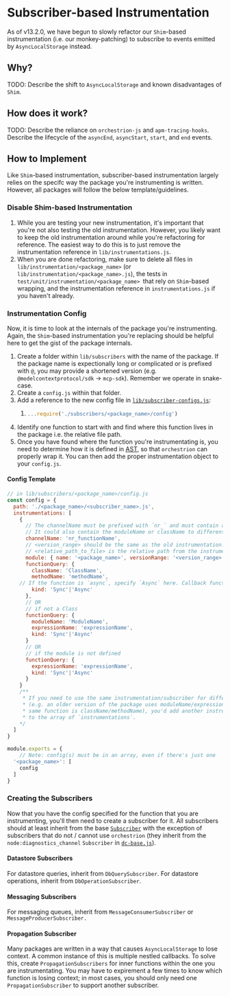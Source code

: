 # Subscriber-based Instrumentation

As of v13.2.0, we have begun to slowly refactor our `Shim`-based instrumentation (i.e. our monkey-patching) to subscribe to events emitted by `AsyncLocalStorage` instead.

## Why?

TODO: Describe the shift to `AsyncLocalStorage` and known disadvantages of `Shim`.

## How does it work?

TODO: Describe the reliance on `orchestrion-js` and `apm-tracing-hooks`. Describe the lifecycle of the `asyncEnd`, `asyncStart`, `start`, and `end` events.

## How to Implement

Like `Shim`-based instrumentation, subscriber-based instrumentation largely relies on the specifc way the package you're instrumenting is written. However, all packages will follow the below template/guidelines.

### Disable Shim-based Instrumentation

1. While you are testing your new instrumentation, it's important that you're not also testing the old instrumentation. However, you likely want to keep the old instrumentation around while you're refactoring for reference. The easiest way to do this is to just remove the instrumentation reference in `lib/instrumentations.js`.
2. When you are done refactoring, make sure to delete all files in `lib/instrumentation/<package_name>` (or `lib/instrumentation/<package_name>.js`), the tests in `test/unit/instrumentation/<package_name> `that rely on `Shim`-based wrapping, and the instrumentation reference in `instrumentations.js` if you haven't already.

### Instrumentation Config

Now, it is time to look at the internals of the package you're instrumenting. Again, the `Shim`-based instrumentation you're replacing should be helpful here to get the gist of the package internals.

1. Create a folder within `lib/subscribers` with the name of the package. If the package name is expectionally long or complicated or is prefixed with `@`, you may provide a shortened version (e.g. `@modelcontextprotocol/sdk` -> `mcp-sdk`). Remember we operate in snake-case.
2. Create a `config.js` within that folder.
3. Add a reference to the new config file in [`lib/subscriber-configs.js`](../subscriber-configs.js):
   1. ```javascript
      ...require('./subscribers/<package_name>/config')
      ```
4. Identify one function to start with and find where this function lives in the package i.e. the relative file path.
5. Once you have found where the function you're instrumentating is, you need to determine how it is defined in [AST](https://astexplorer.net/), so that `orchestrion` can properly wrap it. You can then add the proper instrumentation object to your `config.js`.

#### Config Template

```javascript
// in lib/subscribers/<package_name>/config.js
const config = {
  path: './<package_name>/<subscriber_name>.js',
  instrumentations: [
    {
      // The channelName must be prefixed with `nr_` and must contain at least the expressionName or methodName.
      // It could also contain the moduleName or className to differentiate between subscribers.
      channelName: 'nr_functionName',
      // <version_range> should be the same as the old instrumentation. However, you may need to break apart that range across different configs because code can differ from version to version.
      // <relative_path_to_file> is the relative path from the instrumentated package to the file that contains the code that you want to instrument
      module: { name: '<package_name>', versionRange: '<version_range>', filePath: '<relative_path_to_file>'},
      functionQuery: {
        className: 'ClassName',
        methodName: 'methodName',
	// If the function is `async`, specify `Async` here. Callback functions are typically `Sync`.
        kind: 'Sync'|'Async'
      },
      // OR
      // if not a Class
      functionQuery: {
        moduleName: 'ModuleName',
        expressionName: 'expressionName',
        kind: 'Sync'|'Async'
      }
      // OR
      // if the module is not defined
      functionQuery: {
        expressionName: 'expressionName',
        kind: 'Sync'|'Async'
      }
    }
    /** 
     * If you need to use the same instrumentation/subscriber for differently structured code 
     * (e.g. an older version of the package uses moduleName/expressionName, but now the 
     * same function is className/methodName), you'd add another instrumentation object 
     * to the array of `instrumentations`. 
    */
  ]
}

module.exports = {
    // Note: config(s) must be in an array, even if there's just one
  '<package_name>': [
    config
  ]
}
```

### Creating the Subscribers

Now that you have the config specified for the function that you are instrumenting, you'll then need to create a subscriber for it. All subscribers should at least inherit from the base [`Subscriber`](./base.js) with the exception of subscribers that do not / cannot use `orchestrion` (they inherit from the `node:diagnostics_channel` `Subscriber` in [`dc-base.js`](./dc-base.js)).

#### Datastore Subscribers

For datastore queries, inherit from `DbQuerySubscriber`. For datastore operations, inherit from `DbOperationSubscriber`.

#### Messaging Subscribers

For messaging queues, inherit from `MessageConsumerSubscriber` or `MessageProducerSubscriber.`

#### Propagation Subscriber

Many packages are written in a way that causes `AsyncLocalStorage` to lose context. A common instance of this is multiple nestled callbacks. To solve this, create `PropagationSubscribers` for inner functions within the one you are instrumentating. You may have to expirement a few times to know which function is losing context; in most cases, you should only need one `PropagationSubscriber` to support another subscriber.
